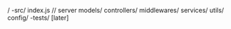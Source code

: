 /
-src/
index.js // server
models/
controllers/
middlewares/
services/
utils/
config/
-tests/ [later]
